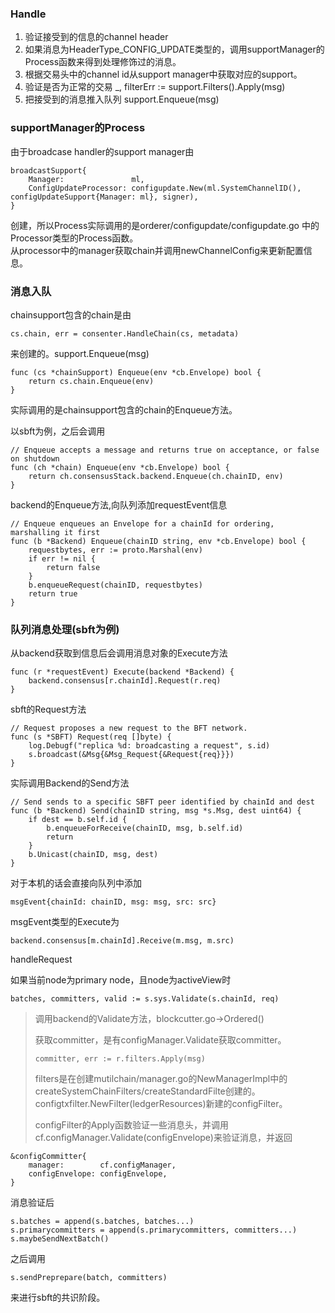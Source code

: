 ### Handle    
1. 验证接受到的信息的channel header     
2. 如果消息为HeaderType_CONFIG_UPDATE类型的，调用supportManager的Process函数来得到处理修饰过的消息。    
3. 根据交易头中的channel id从support manager中获取对应的support。    
4. 验证是否为正常的交易 _, filterErr := support.Filters().Apply(msg)     
5. 把接受到的消息推入队列 support.Enqueue(msg)      

### supportManager的Process     
由于broadcase handler的support manager由     

    broadcastSupport{
	    Manager:               ml,
		ConfigUpdateProcessor: configupdate.New(ml.SystemChannelID(), configUpdateSupport{Manager: ml}, signer),
	}

创建，所以Process实际调用的是orderer/configupdate/configupdate.go 中的Processor类型的Process函数。     
从processor中的manager获取chain并调用newChannelConfig来更新配置信息。    

### 消息入队    
chainsupport包含的chain是由    

    cs.chain, err = consenter.HandleChain(cs, metadata)    

来创建的。support.Enqueue(msg)

    func (cs *chainSupport) Enqueue(env *cb.Envelope) bool {
	    return cs.chain.Enqueue(env)
    }

实际调用的是chainsupport包含的chain的Enqueue方法。    

以sbft为例，之后会调用     

    // Enqueue accepts a message and returns true on acceptance, or false on shutdown
    func (ch *chain) Enqueue(env *cb.Envelope) bool {
    	return ch.consensusStack.backend.Enqueue(ch.chainID, env)
    }

backend的Enqueue方法,向队列添加requestEvent信息     

    // Enqueue enqueues an Envelope for a chainId for ordering, marshalling it first
    func (b *Backend) Enqueue(chainID string, env *cb.Envelope) bool {
    	requestbytes, err := proto.Marshal(env)
    	if err != nil {
    		return false
    	}
    	b.enqueueRequest(chainID, requestbytes)
    	return true
    }



### 队列消息处理(sbft为例)    
从backend获取到信息后会调用消息对象的Execute方法     

    func (r *requestEvent) Execute(backend *Backend) {
	    backend.consensus[r.chainId].Request(r.req)
    }

sbft的Request方法     

    // Request proposes a new request to the BFT network.
    func (s *SBFT) Request(req []byte) {
    	log.Debugf("replica %d: broadcasting a request", s.id)
    	s.broadcast(&Msg{&Msg_Request{&Request{req}}})
    }

实际调用Backend的Send方法    

    // Send sends to a specific SBFT peer identified by chainId and dest
    func (b *Backend) Send(chainID string, msg *s.Msg, dest uint64) {
    	if dest == b.self.id {
    		b.enqueueForReceive(chainID, msg, b.self.id)
    		return
    	}
    	b.Unicast(chainID, msg, dest)
    }

对于本机的话会直接向队列中添加

    msgEvent{chainId: chainID, msg: msg, src: src}    

msgEvent类型的Execute为    

    backend.consensus[m.chainId].Receive(m.msg, m.src)

handleRequest     

如果当前node为primary node，且node为activeView时     

    batches, committers, valid := s.sys.Validate(s.chainId, req)

> 调用backend的Validate方法，blockcutter.go->Ordered()     
>
> 获取committer，是有configManager.Validate获取committer。
>
>     committer, err := r.filters.Apply(msg)     
>
> filters是在创建mutilchain/manager.go的NewManagerImpl中的createSystemChainFilters/createStandardFilte创建的。configtxfilter.NewFilter(ledgerResources)新建的configFilter。
>
> configFilter的Apply函数验证一些消息头，并调用cf.configManager.Validate(configEnvelope)来验证消息，并返回     

    &configCommitter{
		manager:        cf.configManager,
		configEnvelope: configEnvelope,
	}

消息验证后     

    s.batches = append(s.batches, batches...)
	s.primarycommitters = append(s.primarycommitters, committers...)
	s.maybeSendNextBatch()

之后调用     

    s.sendPreprepare(batch, committers)

来进行sbft的共识阶段。    
